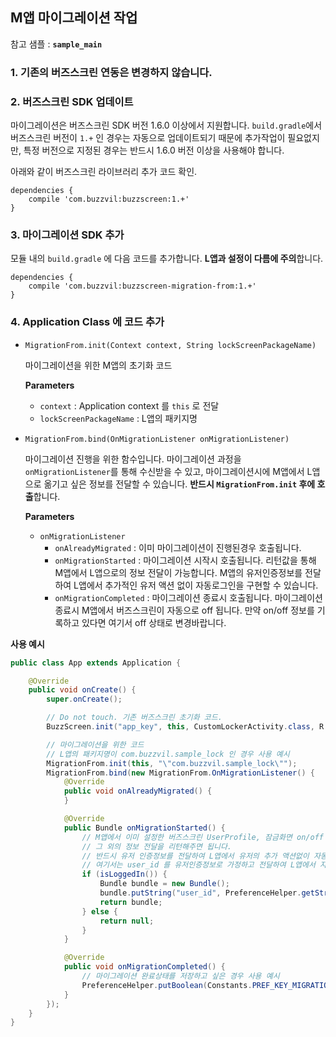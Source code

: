 ## M앱 마이그레이션 작업
참고 샘플 : **`sample_main`**

### 1. 기존의 버즈스크린 연동은 변경하지 않습니다.

### 2. 버즈스크린 SDK 업데이트
마이그레이션은 버즈스크린 SDK 버전 1.6.0 이상에서 지원합니다. `build.gradle`에서 버즈스크린 버전이 `1.+` 인 경우는 자동으로 업데이트되기 때문에 추가작업이 필요없지만, 특정 버전으로 지정된 경우는 반드시 1.6.0 버전 이상을 사용해야 합니다.

아래와 같이 버즈스크린 라이브러리 추가 코드 확인.
```
dependencies {
    compile 'com.buzzvil:buzzscreen:1.+'
}

```

### 3. 마이그레이션 SDK 추가
모듈 내의 `build.gradle` 에 다음 코드를 추가합니다. **L앱과 설정이 다름에 주의**합니다.

```
dependencies {
    compile 'com.buzzvil:buzzscreen-migration-from:1.+'
}
```

### 4. Application Class 에 코드 추가
- `MigrationFrom.init(Context context, String lockScreenPackageName)`

    마이그레이션을 위한 M앱의 초기화 코드

    **Parameters**
    - `context` : Application context 를 `this` 로 전달
    -  `lockScreenPackageName` : L앱의 패키지명

- `MigrationFrom.bind(OnMigrationListener onMigrationListener)`

    마이그레이션 진행을 위한 함수입니다. 마이그레이션 과정을 `onMigrationListener`를 통해 수신받을 수 있고, 마이그레이션시에 M앱에서 L앱으로 옮기고 싶은 정보를 전달할 수 있습니다. **반드시 `MigrationFrom.init` 후에 호출**합니다.

    **Parameters**
    - `onMigrationListener`
        - `onAlreadyMigrated` : 이미 마이그레이션이 진행된경우 호출됩니다.
        - `onMigrationStarted` : 마이그레이션 시작시 호출됩니다. 리턴값을 통해 M앱에서 L앱으로의 정보 전달이 가능합니다. M앱의 유저인증정보를 전달하여 L앱에서 추가적인 유저 액션 없이 자동로그인을 구현할 수 있습니다.
        - `onMigrationCompleted` : 마이그레이션 종료시 호출됩니다. 마이그레이션 종료시 M앱에서 버즈스크린이 자동으로 off 됩니다. 만약 on/off 정보를 기록하고 있다면 여기서 off 상태로 변경바랍니다.

**사용 예시**

```Java
public class App extends Application {

    @Override
    public void onCreate() {
        super.onCreate();

        // Do not touch. 기존 버즈스크린 초기화 코드.
        BuzzScreen.init("app_key", this, CustomLockerActivity.class, R.drawable.image_on_fail);

        // 마이그레이션을 위한 코드
        // L앱의 패키지명이 com.buzzvil.sample_lock 인 경우 사용 예시
        MigrationFrom.init(this, "\"com.buzzvil.sample_lock\"");
        MigrationFrom.bind(new MigrationFrom.OnMigrationListener() {
            @Override
            public void onAlreadyMigrated() {
            }

            @Override
            public Bundle onMigrationStarted() {
                // M앱에서 이미 설정한 버즈스크린 UserProfile, 잠금화면 on/off 정보는 자동으로 L앱으로 전달됩니다.
                // 그 외의 정보 전달을 리턴해주면 됩니다.
                // 반드시 유저 인증정보를 전달하여 L앱에서 유저의 추가 액션없이 자동 로그인이 되도록 구현바랍니다.
                // 여기서는 user_id 를 유저인증정보로 가정하고 전달하여 L앱에서 자동로그인을 구현하였습니다.
                if (isLoggedIn()) {
                    Bundle bundle = new Bundle();
                    bundle.putString("user_id", PreferenceHelper.getString(Constants.PREF_KEY_USER_ID, ""));
                    return bundle;
                } else {
                    return null;
                }
            }

            @Override
            public void onMigrationCompleted() {
                // 마이그레이션 완료상태를 저장하고 싶은 경우 사용 예시
                PreferenceHelper.putBoolean(Constants.PREF_KEY_MIGRATION_COMPLETED, true);
            }
        });
    }
}

```